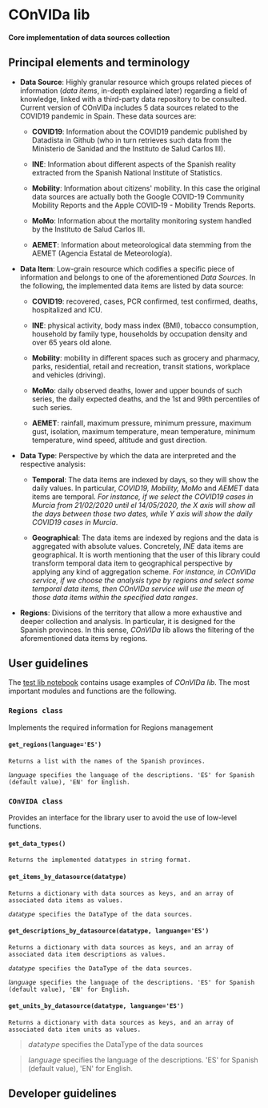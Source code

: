 # COnVIDa lib
#### Core implementation of data sources collection

## Principal elements and terminology
 
* **Data Source**: Highly granular resource which groups related pieces of information (_data items_, in-depth explained later) regarding a field of knowledge, linked with a third-party data repository to be consulted.
Current version of COnVIDa includes 5 data sources related to the COVID19 pandemic in Spain. These data sources are:

    * **COVID19**: Information about the COVID19  pandemic published by Datadista in Github (who in turn retrieves such data from the Ministerio de Sanidad and the Instituto de Salud Carlos III).
    
    * **INE**: Information about different aspects of the Spanish reality extracted from the Spanish National Institute of Statistics.
    
    * **Mobility**: Information about citizens' mobility. In this case the original data sources are actually both the Google COVID-19 Community Mobility Reports and the Apple COVID‑19 - Mobility Trends Reports.

    * **MoMo**: Information about the mortality monitoring system handled by the Instituto de Salud Carlos III. 

    * **AEMET**: Information about meteorological data stemming from the AEMET (Agencia Estatal de Meteorología). 


* **Data Item**: Low-grain resource which codifies a specific piece of information and belongs to one of the aforementioned _Data Sources_. In the following, the implemented data items are listed by data source:

    * **COVID19**: recovered, cases, PCR confirmed, test confirmed, deaths, hospitalized and ICU.
    
    * **INE**: physical activity, body mass index (BMI), tobacco consumption, household by family type, households by occupation density and over 65 years old alone.
    
    * **Mobility**: mobility in different spaces such as grocery and pharmacy, parks, residential, retail and recreation, transit stations, workplace and vehicles (driving).

    * **MoMo**: daily observed deaths, lower and upper bounds of such series, the daily expected deaths, and the 1st and 99th percentiles of such series.

    * **AEMET**: rainfall, maximum pressure, minimum pressure, maximum gust, isolation, maximum temperature, mean temperature, minimum temperature, wind speed, altitude and gust direction.


* **Data Type**: Perspective by which the data are interpreted and the respective analysis:

    * **Temporal**: The data items are indexed by days, so they will show the daily values. In particular, _COVID19, Mobility, MoMo_ and _AEMET_ data items are temporal. _For instance, if we select the COVID19 cases in Murcia from 21/02/2020 until el 14/05/2020, the X axis will show all the days between those two dates, while Y axis will show the daily COVID19 cases in Murcia_. 
    
    
    * **Geographical**: The data items are indexed by regions and the data is aggregated with absolute values. Concretely, _INE_ data items are geographical. It is worth mentioning that the user of this library could transform temporal data item to geographical perspective by applying any kind of aggregation scheme.  _For instance, in COnVIDa service, if we choose the analysis type by regions and select some temporal data items, then COnVIDa service will use the mean of those data items within the specified data ranges_. 


* **Regions**: Divisions of the territory that allow a more exhaustive and deeper collection and analysis. In particular, it is designed for the Spanish provinces. In this sense, _COnVIDa_ lib allows the filtering of the aforementioned data items by regions.


## User guidelines

The [test lib notebook](https://github.com/CyberDataLab/COnVIDa-lib/blob/master/lib/test_lib.ipynb) contains usage examples of _COnVIDa lib_. The most important modules and functions are the following.

### ```Regions class```
Implements the required information for Regions management

#### `get_regions(language='ES')` 
    Returns a list with the names of the Spanish provinces.

    𝘭𝘢𝘯𝘨𝘶𝘢𝘨𝘦 specifies the language of the descriptions. 'ES' for Spanish (default value), 'EN' for English.


### ```COnVIDA class```
Provides an interface for the library user to avoid the use of low-level functions.

#### `get_data_types()` 
    Returns the implemented datatypes in string format.

#### `get_items_by_datasource(datatype)`
    Returns a dictionary with data sources as keys, and an array of associated data items as values.
    
    𝘥𝘢𝘵𝘢𝘵𝘺𝘱𝘦 specifies the DataType of the data sources.

#### `get_descriptions_by_datasource(datatype, languange='ES')`

    Returns a dictionary with data sources as keys, and an array of associated data item descriptions as values.

    𝘥𝘢𝘵𝘢𝘵𝘺𝘱𝘦 specifies the DataType of the data sources.

    𝘭𝘢𝘯𝘨𝘶𝘢𝘨𝘦 specifies the language of the descriptions. 'ES' for Spanish (default value), 'EN' for English.

#### `get_units_by_datasource(datatype, languange='ES')`
    Returns a dictionary with data sources as keys, and an array of associated data item units as values.

> 𝘥𝘢𝘵𝘢𝘵𝘺𝘱𝘦 specifies the DataType of the data sources

>𝘭𝘢𝘯𝘨𝘶𝘢𝘨𝘦 specifies the language of the descriptions. 'ES' for Spanish (default value), 'EN' for English.

## Developer guidelines
